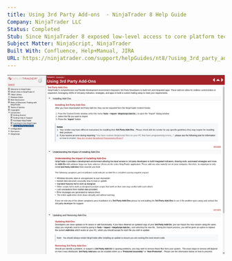 ```yaml
---
title: Using 3rd Party Add-ons  - NinjaTrader 8 Help Guide
Company: NinjaTrader LLC
Status: Completed
Stub: Since NinjaTrader 8 exposed low-level access to core platform technologies, it sometimes left a risk for users to install scripts that could introduce instability or insecurity to their platform. This was an informational guide to help make users aware of the risks of installing 3rd party add-ons and how to deal with some of the common issues as a result.
Subject Matter: NinjaScript, NinjaTrader
Built With: Confluence, Help+Manual, JIRA
URL: https://ninjatrader.com/support/helpGuides/nt8/?using_3rd_party_add-ons.htm
---
```

![alt text](./img/3rdparty.png)